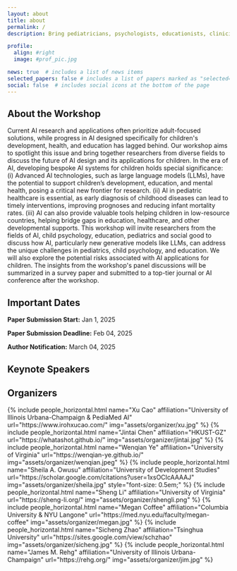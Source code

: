 ```yaml
---
layout: about
title: about
permalink: /
description: Bring pediatricians, psychologists, educationists, clinicians and AI researchers together to think about the future.

profile:
  align: #right
  image: #prof_pic.jpg

news: true  # includes a list of news items
selected_papers: false # includes a list of papers marked as "selected={true}"
social: false  # includes social icons at the bottom of the page
---
```


<!-- {% include visual.html %} -->

## About the Workshop

Current AI research and applications often prioritize adult-focused solutions, while progress in AI designed specifically for children's development, health, and education has lagged behind. Our workshop aims to spotlight this issue and bring together researchers from diverse fields to discuss the future of AI design and its applications for children. In the era of AI, developing bespoke AI systems for children holds special significance: (i) Advanced AI technologies, such as large language models (LLMs), have the potential to support children’s development, education, and mental health, posing a critical new frontier for research. (ii) AI in pediatric healthcare is essential, as early diagnosis of childhood diseases can lead to timely interventions, improving prognoses and reducing infant mortality rates. (iii) AI can also provide valuable tools helping children in low-resource countries, helping bridge gaps in education, healthcare, and other developmental supports. This workshop will invite researchers from the fields of AI, child psychology, education, pediatrics and social good to discuss how AI, particularly new generative models like LLMs, can address the unique challenges in pediatrics, child psychology, and education. We will also explore the potential risks associated with AI applications for children. The insights from the workshop's panel discussions will be summarized in a survey paper and submitted to a top-tier journal or AI conference after the workshop.   

## Important Dates

**Paper Submission Start:** Jan 1, 2025      

**Paper Submission Deadline:** Feb 04, 2025     

**Author Notification:** March 04, 2025      


## Keynote Speakers


## Organizers

<div class="row row-cols-2 projects pt-3 pb-3">
  {% include people_horizontal.html name="Xu Cao" affiliation="University of Illinois Urbana-Champaign & PediaMed AI" url="https://www.irohxucao.com/" img="assets/organizer/xu.jpg" %}
  {% include people_horizontal.html name="Jintai Chen" affiliation="HKUST-GZ" url="https://whatashot.github.io/" img="assets/organizer/jintai.jpg" %}
  {% include people_horizontal.html name="Wenqian Ye" affiliation="University of Virginia" url="https://wenqian-ye.github.io/" img="assets/organizer/wenqian.jpeg" %}
  {% include people_horizontal.html name="Sheila A. Owusu" affiliation="University of Development Studies" url="https://scholar.google.com/citations?user=1xsOCIcAAAAJ" img="assets/organizer/sheila.jpg" style="font-size: 0.5em;" %}
  {% include people_horizontal.html name="Sheng Li" affiliation="University of Virginia" url="https://sheng-li.org/" img="assets/organizer/shengli.png" %}
  {% include people_horizontal.html name="Megan Coffee" affiliation="Columbia University & NYU Langone" url="https://med.nyu.edu/faculty/megan-coffee" img="assets/organizer/megan.jpg" %}
  {% include people_horizontal.html name="Sicheng Zhao" affiliation="Tsinghua University" url="https://sites.google.com/view/schzhao" img="assets/organizer/sicheng.jpg" %}
  {% include people_horizontal.html name="James M. Rehg" affiliation="University of Illinois Urbana-Champaign" url="https://rehg.org/" img="assets/organizer/jim.jpg" %}
</div>


<!-- {% if page.news %}
  {% include news.html %}
{% endif %} -->

